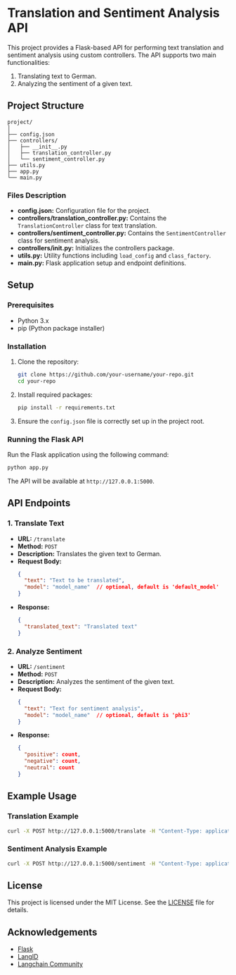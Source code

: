 
# Translation and Sentiment Analysis API

This project provides a Flask-based API for performing text translation and sentiment analysis using custom controllers. The API supports two main functionalities:
1. Translating text to German.
2. Analyzing the sentiment of a given text.

## Project Structure

```
project/
│
├── config.json
├── controllers/
│   ├── __init__.py
│   ├── translation_controller.py
│   └── sentiment_controller.py
├── utils.py
├── app.py
└── main.py
```

### Files Description
- **config.json:** Configuration file for the project.
- **controllers/translation_controller.py:** Contains the `TranslationController` class for text translation.
- **controllers/sentiment_controller.py:** Contains the `SentimentController` class for sentiment analysis.
- **controllers/__init__.py:** Initializes the controllers package.
- **utils.py:** Utility functions including `load_config` and `class_factory`.
- **main.py:** Flask application setup and endpoint definitions.

## Setup

### Prerequisites

- Python 3.x
- pip (Python package installer)

### Installation

1. Clone the repository:

   ```sh
   git clone https://github.com/your-username/your-repo.git
   cd your-repo
   ```

2. Install required packages:

   ```sh
   pip install -r requirements.txt
   ```

3. Ensure the `config.json` file is correctly set up in the project root.

### Running the Flask API

Run the Flask application using the following command:

```sh
python app.py
```

The API will be available at `http://127.0.0.1:5000`.

## API Endpoints

### 1. Translate Text

- **URL:** `/translate`
- **Method:** `POST`
- **Description:** Translates the given text to German.
- **Request Body:**
  ```json
  {
    "text": "Text to be translated",
    "model": "model_name"  // optional, default is 'default_model'
  }
  ```
- **Response:**
  ```json
  {
    "translated_text": "Translated text"
  }
  ```

### 2. Analyze Sentiment

- **URL:** `/sentiment`
- **Method:** `POST`
- **Description:** Analyzes the sentiment of the given text.
- **Request Body:**
  ```json
  {
    "text": "Text for sentiment analysis",
    "model": "model_name"  // optional, default is 'phi3'
  }
  ```
- **Response:**
  ```json
  {
    "positive": count,
    "negative": count,
    "neutral": count
  }
  ```

## Example Usage

### Translation Example
```sh
curl -X POST http://127.0.0.1:5000/translate -H "Content-Type: application/json" -d '{"text": "I am good", "model": "phi3"}'
```

### Sentiment Analysis Example
```sh
curl -X POST http://127.0.0.1:5000/sentiment -H "Content-Type: application/json" -d '{"text": "I am very happy. I am very sad", "model": "phi3"}'
```

## License

This project is licensed under the MIT License. See the [LICENSE](LICENSE) file for details.

## Acknowledgements

- [Flask](https://flask.palletsprojects.com/)
- [LangID](https://github.com/saffsd/langid.py)
- [Langchain Community](https://github.com/langchain-community)
